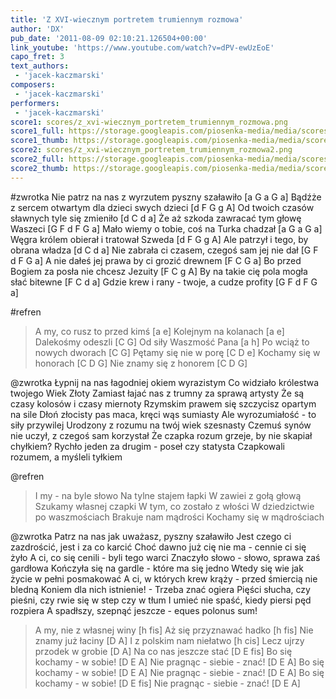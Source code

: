 ```yaml
---
title: 'Z XVI-wiecznym portretem trumiennym rozmowa'
author: 'DX'
pub_date: '2011-08-09 02:10:21.126504+00:00'
link_youtube: 'https://www.youtube.com/watch?v=dPV-ewUzEoE'
capo_fret: 3
text_authors:
 - 'jacek-kaczmarski'
composers:
 - 'jacek-kaczmarski'
performers:
 - 'jacek-kaczmarski'
score1: scores/z_xvi-wiecznym_portretem_trumiennym_rozmowa.png
score1_full: https://storage.googleapis.com/piosenka-media/media/scores/z_xvi-wiecznym_portretem_trumiennym_rozmowa.png
score1_thumb: https://storage.googleapis.com/piosenka-media/media/scores/z_xvi-wiecznym_portretem_trumiennym_rozmowa.png.180x0_q85_upscale.jpg
score2: scores/z_xvi-wiecznym_portretem_trumiennym_rozmowa2.png
score2_full: https://storage.googleapis.com/piosenka-media/media/scores/z_xvi-wiecznym_portretem_trumiennym_rozmowa2.png
score2_thumb: https://storage.googleapis.com/piosenka-media/media/scores/z_xvi-wiecznym_portretem_trumiennym_rozmowa2.png.180x0_q85_upscale.jpg
---
```


#zwrotka
Nie patrz na nas z wyrzutem pyszny szaławiło [a G a G a]
Bądźże z sercem otwartym dla dzieci swych dzieci [d F G g A]
Od twoich czasów sławnych tyle się zmieniło [d C d a]
Że aż szkoda zawracać tym głowę Waszeci [G F d F G a]
Mało wiemy o tobie, coś na Turka chadzał [a G a G a]
Węgra królem obierał i tratował Szweda [d F G g A]
Ale patrzył i tego, by obrana władza [d C d a]
Nie zabrała ci czasem, czegoś sam jej nie dał [G F d F G a]
A nie dałeś jej prawa by ci grozić drewnem [F C G a]
Bo przed Bogiem za posła nie chcesz Jezuity [F C g A]
By na takie cię pola mogła słać bitewne [F C d a]
Gdzie krew i rany - twoje, a cudze profity [G F d F G a]

#refren
>A my, co rusz to przed kimś [a e]
>Kolejnym na kolanach [a e]
>Dalekośmy odeszli [C G]
>Od siły Waszmość Pana [a h]
>Po wciąż to nowych dworach [C G]
>Pętamy się nie w porę [C D e]
>Kochamy się w honorach [C D G]
>Nie znamy się z honorem [C D G]

@zwrotka
Łypnij na nas łagodniej okiem wyrazistym
Co widziało królestwa twojego Wiek Złoty
Zamiast łajać nas z trumny za sprawą artysty
Że są czasy kolosów i czasy miernoty
Rzymskim prawem się szczycisz opartym na sile
Dłoń złocisty pas maca, kręci wąs sumiasty
Ale wyrozumiałość - to siły przywilej
Urodzony z rozumu na twój wiek szesnasty
Czemuś synów nie uczył, z czegoś sam korzystał
Że czapka rozum grzeje, by nie skapiał chyłkiem?
Rychło jeden za drugim - poseł czy statysta
Czapkowali rozumem, a myśleli tyłkiem

@refren
>I my - na byle słowo
>Na tylne stajem łapki
>W zawiei z gołą głową
>Szukamy własnej czapki
>W tym, co zostało z włości
>W dziedzictwie po waszmościach
>Brakuje nam mądrości
>Kochamy się w mądrościach

@zwrotka
Patrz na nas jak uważasz, pyszny szaławiło
Jest czego ci zazdrościć, jest i za co karcić
Choć dawno już cię nie ma - cennie ci się żyło
A ci, co się cenili - byli tego warci
Znaczyło słowo - słowo, sprawa zaś gardłowa
Kończyła się na gardle - które ma się jedno
Wtedy się wie jak życie w pełni posmakować
A ci, w których krew krąży - przed śmiercią nie bledną
Koniem dla nich istnienie! - Trzeba znać ogiera
Pięści słucha, czy pieśni, czy rwie się w step czy w tłum
I umieć nie spaść, kiedy piersi pęd rozpiera
A spadłszy, szepnąć jeszcze - eques polonus sum!

>A my, nie z własnej winy [h fis]
>Aż się przyznawać hadko [h fis]
>Nie znamy już łaciny [D A]
>I z polskim nam niełatwo [h cis]
>Lecz ujrzy przodek w grobie [D A]
>Na co nas jeszcze stać [D E fis]
>Bo się kochamy - w sobie! [D E A]
>Nie pragnąc - siebie - znać! [D E A]
>Bo się kochamy - w sobie! [D E A]
>Nie pragnąc - siebie - znać! [D E A]
>Bo się kochamy - w sobie! [D E fis]
>Nie pragnąc - siebie - znać! [D E A]